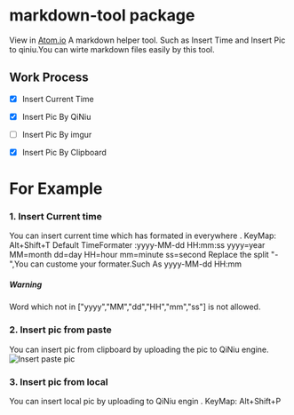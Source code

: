 # markdown-tool package
View in [Atom.io](https://atom.io/packages/markdown-tool)
A markdown helper tool. Such as Insert Time and Insert Pic to qiniu.You can wirte markdown files easily by this tool.


Work Process
-------
- [x]  Insert Current Time
- [x]  Insert Pic By QiNiu
- [ ]  Insert Pic By imgur
- [x]  Insert Pic By Clipboard


# For Example
### 1. Insert Current time
You can insert current time which has formated in everywhere .
KeyMap: Alt+Shift+T
Default TimeFormater :yyyy-MM-dd HH:mm:ss
yyyy=year MM=month dd=day HH=hour mm=minute ss=second
Replace the split "-",You can custome your formater.Such As yyyy-MM-dd HH:mm
##### Warning
Word which not in ["yyyy","MM","dd","HH","mm","ss"] is not allowed.
### 2. Insert pic from paste
You can insert pic from clipboard by uploading the pic to QiNiu engine.
![Insert paste pic](http://oh6menygd.bkt.clouddn.com/GIF.gif)
### 3. Insert pic from local
You can insert local pic by uploading to QiNiu engin .
KeyMap: Alt+Shift+P
